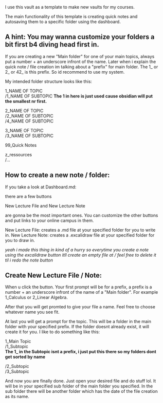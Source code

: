 I use this vault as a template to make new vaults for my courses.

The main functionality of this template is creating quick notes and 
autosaving them to a specific folder using the dashboard.

## A hint: You may wanna customize your folders a bit first b4 diving head first in.
If you are creating a new "Main folder" for one of your main topics,
always put a number + an underscore infront of the name. Later when i explain the 
quick note / file creation im talking about a "prefix" for main folder. The 1_ or 2_ or 42_ 
is this prefix. So id recommend to use my system.

My intended folder structure looks like this:

1_NAME OF TOPIC    
  /1_NAME OF SUBTOPIC
  **The 1 in here is just used cause obsidian will put the smallest nr first.**

2_NAME OF TOPIC  
  /2_NAME OF SUBTOPIC  
  /4_NAME OF SUBTOPIC

3_NAME OF TOPIC  
  /3_NAME OF SUBTOPIC

99_Quick Notes

z_ressources  
  /...

## How to create a new note / folder:

If you take a look at Dashboard.md:

there are a few buttons

New Lecture File and
New Lecture Note 

are gonna be the most important ones. You can customize 
the other buttons and put links to your online campus in them.

New Lecture File: creates a .md file at your specified folder for you to write in.
New Lecture Note: creates a .excalidraw file at your specified folder for you to draw in.

*yeah i made this thing in kind of a hurry so everytime you create a note
using the excalidraw button itll create an empty file at / feel free to delete it til i redo the note button*

## Create New Lecture File / Note:

When u click the button. Your first prompt will be for a prefix, a prefix is a number + an underscore infront 
of the name of a "Main folder". For example 1_Calculus or 2_Linear Algebra.

After that you will get promted to give your file a name. Feel free to choose whatever name you see fit.

At last you will get a prompt for the topic. This will be a folder in the main folder with your specified prefix.
If the folder doesnt already exist, it will create it for you. I like to do something like this:

1_Main Topic  
  /1_Subtopic  
  **The 1_ in the Subtopic isnt a prefix, i just put this there so my folders dont get sorted by name**
    
  /2_Subtopic  
  /3_Subtopic

And now you are finally done. Just open your desired file and do stuff lol. It will be in your specified sub folder of 
the main folder you specified. In the sub folder there will be another folder which has the date of the file creation as its name.
